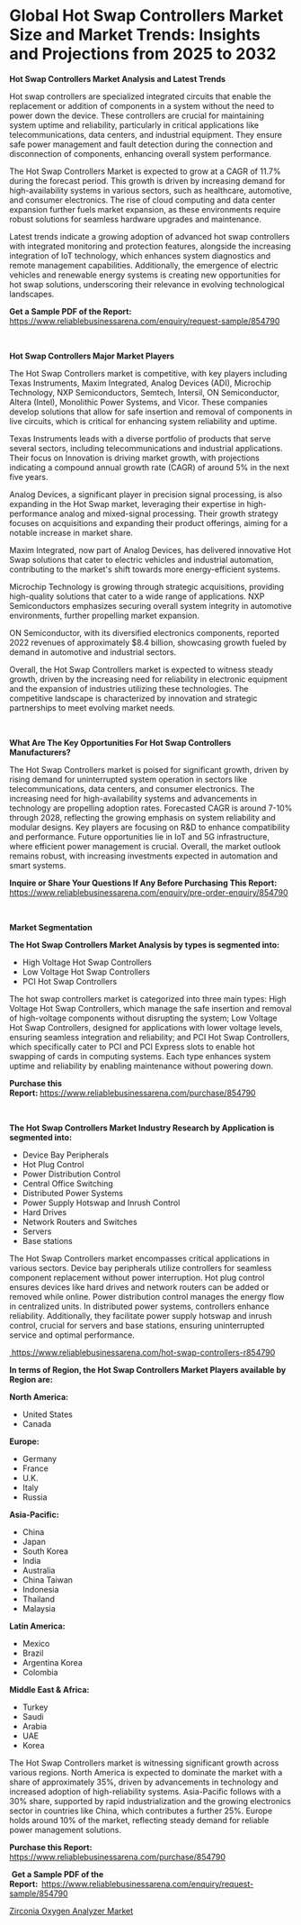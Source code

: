 <p><h1>Global Hot Swap Controllers Market Size and Market Trends: Insights and Projections from 2025 to 2032</h1></p><p><strong>Hot Swap Controllers Market Analysis and Latest Trends</strong></p>
<p><p>Hot swap controllers are specialized integrated circuits that enable the replacement or addition of components in a system without the need to power down the device. These controllers are crucial for maintaining system uptime and reliability, particularly in critical applications like telecommunications, data centers, and industrial equipment. They ensure safe power management and fault detection during the connection and disconnection of components, enhancing overall system performance.</p><p>The Hot Swap Controllers Market is expected to grow at a CAGR of 11.7% during the forecast period. This growth is driven by increasing demand for high-availability systems in various sectors, such as healthcare, automotive, and consumer electronics. The rise of cloud computing and data center expansion further fuels market expansion, as these environments require robust solutions for seamless hardware upgrades and maintenance.</p><p>Latest trends indicate a growing adoption of advanced hot swap controllers with integrated monitoring and protection features, alongside the increasing integration of IoT technology, which enhances system diagnostics and remote management capabilities. Additionally, the emergence of electric vehicles and renewable energy systems is creating new opportunities for hot swap solutions, underscoring their relevance in evolving technological landscapes.</p></p>
<p><strong>Get a Sample PDF of the Report:&nbsp;</strong> <a href="https://www.reliablebusinessarena.com/enquiry/request-sample/854790?utm_campaign=2383&utm_medium=2&utm_source=Github&utm_content=ia&utm_term=17022025&utm_id=hot-swap-controllers">https://www.reliablebusinessarena.com/enquiry/request-sample/854790</a></p>
<p>&nbsp;</p>
<p><strong>Hot Swap Controllers Major Market Players</strong></p>
<p><p>The Hot Swap Controllers market is competitive, with key players including Texas Instruments, Maxim Integrated, Analog Devices (ADI), Microchip Technology, NXP Semiconductors, Semtech, Intersil, ON Semiconductor, Altera (Intel), Monolithic Power Systems, and Vicor. These companies develop solutions that allow for safe insertion and removal of components in live circuits, which is critical for enhancing system reliability and uptime.</p><p>Texas Instruments leads with a diverse portfolio of products that serve several sectors, including telecommunications and industrial applications. Their focus on Innovation is driving market growth, with projections indicating a compound annual growth rate (CAGR) of around 5% in the next five years.</p><p>Analog Devices, a significant player in precision signal processing, is also expanding in the Hot Swap market, leveraging their expertise in high-performance analog and mixed-signal processing. Their growth strategy focuses on acquisitions and expanding their product offerings, aiming for a notable increase in market share.</p><p>Maxim Integrated, now part of Analog Devices, has delivered innovative Hot Swap solutions that cater to electric vehicles and industrial automation, contributing to the market's shift towards more energy-efficient systems.</p><p>Microchip Technology is growing through strategic acquisitions, providing high-quality solutions that cater to a wide range of applications. NXP Semiconductors emphasizes securing overall system integrity in automotive environments, further propelling market expansion.</p><p>ON Semiconductor, with its diversified electronics components, reported 2022 revenues of approximately $8.4 billion, showcasing growth fueled by demand in automotive and industrial sectors.</p><p>Overall, the Hot Swap Controllers market is expected to witness steady growth, driven by the increasing need for reliability in electronic equipment and the expansion of industries utilizing these technologies. The competitive landscape is characterized by innovation and strategic partnerships to meet evolving market needs.</p></p>
<p>&nbsp;</p>
<p><strong>What Are The Key Opportunities For Hot Swap Controllers Manufacturers?</strong></p>
<p><p>The Hot Swap Controllers market is poised for significant growth, driven by rising demand for uninterrupted system operation in sectors like telecommunications, data centers, and consumer electronics. The increasing need for high-availability systems and advancements in technology are propelling adoption rates. Forecasted CAGR is around 7-10% through 2028, reflecting the growing emphasis on system reliability and modular designs. Key players are focusing on R&D to enhance compatibility and performance. Future opportunities lie in IoT and 5G infrastructure, where efficient power management is crucial. Overall, the market outlook remains robust, with increasing investments expected in automation and smart systems.</p></p>
<p><strong>Inquire or Share Your Questions If Any Before Purchasing This Report:</strong> <a href="https://www.reliablebusinessarena.com/enquiry/pre-order-enquiry/854790?utm_campaign=2383&utm_medium=2&utm_source=Github&utm_content=ia&utm_term=17022025&utm_id=hot-swap-controllers">https://www.reliablebusinessarena.com/enquiry/pre-order-enquiry/854790</a></p>
<p>&nbsp;</p>
<p><strong>Market Segmentation</strong></p>
<p><strong>The Hot Swap Controllers Market Analysis by types is segmented into:</strong></p>
<p><ul><li>High Voltage Hot Swap Controllers</li><li>Low Voltage Hot Swap Controllers</li><li>PCI Hot Swap Controllers</li></ul></p>
<p><p>The hot swap controllers market is categorized into three main types: High Voltage Hot Swap Controllers, which manage the safe insertion and removal of high-voltage components without disrupting the system; Low Voltage Hot Swap Controllers, designed for applications with lower voltage levels, ensuring seamless integration and reliability; and PCI Hot Swap Controllers, which specifically cater to PCI and PCI Express slots to enable hot swapping of cards in computing systems. Each type enhances system uptime and reliability by enabling maintenance without powering down.</p></p>
<p><strong>Purchase this Report:&nbsp;</strong><a href="https://www.reliablebusinessarena.com/purchase/854790?utm_campaign=2383&utm_medium=2&utm_source=Github&utm_content=ia&utm_term=17022025&utm_id=hot-swap-controllers">https://www.reliablebusinessarena.com/purchase/854790</a></p>
<p>&nbsp;</p>
<p><strong>The Hot Swap Controllers Market Industry Research by Application is segmented into:</strong></p>
<p><ul><li>Device Bay Peripherals</li><li>Hot Plug Control</li><li>Power Distribution Control</li><li>Central Office Switching</li><li>Distributed Power Systems</li><li>Power Supply Hotswap and Inrush Control</li><li>Hard Drives</li><li>Network Routers and Switches</li><li>Servers</li><li>Base stations</li></ul></p>
<p><p>The Hot Swap Controllers market encompasses critical applications in various sectors. Device bay peripherals utilize controllers for seamless component replacement without power interruption. Hot plug control ensures devices like hard drives and network routers can be added or removed while online. Power distribution control manages the energy flow in centralized units. In distributed power systems, controllers enhance reliability. Additionally, they facilitate power supply hotswap and inrush control, crucial for servers and base stations, ensuring uninterrupted service and optimal performance.</p></p>
<p><a href="https://www.reliablebusinessarena.com/hot-swap-controllers-r854790?utm_campaign=2383&utm_medium=2&utm_source=Github&utm_content=ia&utm_term=17022025&utm_id=hot-swap-controllers">&nbsp;https://www.reliablebusinessarena.com/hot-swap-controllers-r854790</a></p>
<p><strong>In terms of Region, the Hot Swap Controllers Market Players available by Region are:</strong></p>
<p>
    <p> <strong> North America: </strong>
        <ul>
            <li>United States</li>
            <li>Canada</li>
        </ul>
        </p> 
    <p> <strong> Europe: </strong>
        <ul>
            <li>Germany</li>
            <li>France</li>
            <li>U.K.</li>
            <li>Italy</li>
            <li>Russia</li>
        </ul>
        </p> 
    <p> <strong> Asia-Pacific: </strong>
        <ul>
            <li>China</li>
            <li>Japan</li>
            <li>South Korea</li>
            <li>India</li>
            <li>Australia</li>
            <li>China Taiwan</li>
            <li>Indonesia</li>
            <li>Thailand</li>
            <li>Malaysia</li>
        </ul>
        </p> 
    <p> <strong> Latin America: </strong>
        <ul>
            <li>Mexico</li>
            <li>Brazil</li>
            <li>Argentina Korea</li>
            <li>Colombia</li>
        </ul>
        </p> 
    <p> <strong> Middle East & Africa: </strong>
        <ul>
            <li>Turkey</li>
            <li>Saudi</li>
            <li>Arabia</li>
            <li>UAE</li>
            <li>Korea</li>
        </ul>
    </p>
    </p>
<p><p>The Hot Swap Controllers market is witnessing significant growth across various regions. North America is expected to dominate the market with a share of approximately 35%, driven by advancements in technology and increased adoption of high-reliability systems. Asia-Pacific follows with a 30% share, supported by rapid industrialization and the growing electronics sector in countries like China, which contributes a further 25%. Europe holds around 10% of the market, reflecting steady demand for reliable power management solutions.</p></p>
<p><strong>Purchase this Report: </strong><a href="https://www.reliablebusinessarena.com/purchase/854790?utm_campaign=2383&utm_medium=2&utm_source=Github&utm_content=ia&utm_term=17022025&utm_id=hot-swap-controllers">https://www.reliablebusinessarena.com/purchase/854790</a></p>
<p>&nbsp;<strong>Get a Sample PDF of the Report:&nbsp;&nbsp;</strong><a href="https://www.reliablebusinessarena.com/enquiry/request-sample/854790?utm_campaign=2383&utm_medium=2&utm_source=Github&utm_content=ia&utm_term=17022025&utm_id=hot-swap-controllers">https://www.reliablebusinessarena.com/enquiry/request-sample/854790</a></p>
<p><strong></strong></p>
<p><p><a href="https://github.com/semiensamuel72378/Market-Research-Report-List-1/blob/main/zirconia-oxygen-analyzer-market.md?utm_campaign=2383&utm_medium=2&utm_source=Github&utm_content=ia&utm_term=17022025&utm_id=hot-swap-controllers">Zirconia Oxygen Analyzer Market</a></p></p>